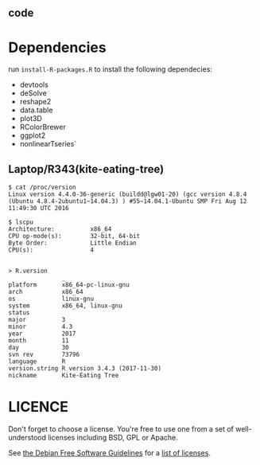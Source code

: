 code
---



# Dependencies

run `install-R-packages.R` to install the following dependecies:

* devtools
* deSolve
* reshape2
* data.table
* plot3D
* RColorBrewer
* ggplot2
* nonlinearTseries`



## Laptop/R343(kite-eating-tree)


```
$ cat /proc/version
Linux version 4.4.0-36-generic (buildd@lgw01-20) (gcc version 4.8.4 (Ubuntu 4.8.4-2ubuntu1~14.04.3) ) #55~14.04.1-Ubuntu SMP Fri Aug 12 11:49:30 UTC 2016
```

```
$ lscpu
Architecture:          x86_64
CPU op-mode(s):        32-bit, 64-bit
Byte Order:            Little Endian
CPU(s):                4


```


```
> R.version
               _                           
platform       x86_64-pc-linux-gnu         
arch           x86_64                      
os             linux-gnu                   
system         x86_64, linux-gnu           
status                                     
major          3                           
minor          4.3                         
year           2017                        
month          11                          
day            30                          
svn rev        73796                       
language       R                           
version.string R version 3.4.3 (2017-11-30)
nickname       Kite-Eating Tree            
```


# LICENCE

Don't forget to choose a license. You're free to use one from a set of
well-understood licenses including BSD, GPL or Apache.

See [the Debian Free Software Guidelines](https://www.debian.org/social_contract#guidelines)
for a [list of licenses](https://www.debian.org/legal/licenses/).
